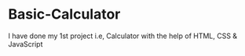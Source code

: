 # Basic-Calculator

I have done my 1st project i.e, Calculator 
with the help of HTML, CSS & JavaScript
